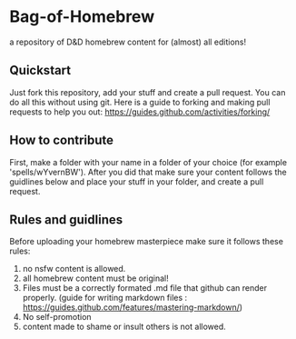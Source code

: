 # Bag-of-Homebrew
a repository of D&D homebrew content for (almost) all editions!

## Quickstart
Just fork this repository, add your stuff and create a pull request. You can do all this without using git.
Here is a guide to forking and making pull requests to help you out: https://guides.github.com/activities/forking/

## How to contribute 
First, make a folder with your name in a folder of your choice (for example 'spells/wYvernBW'). After you did that make sure your content follows the guidlines below and place your stuff in your folder, and create a pull request. 

## Rules and guidlines
Before uploading your homebrew masterpiece make sure it follows these rules:
1. no nsfw content is allowed.
2. all homebrew content must be original!
3. Files must be a correctly formated .md file that github can render properly. (guide for writing markdown files : https://guides.github.com/features/mastering-markdown/)
4. No self-promotion 
5. content made to shame or insult others is not allowed.
